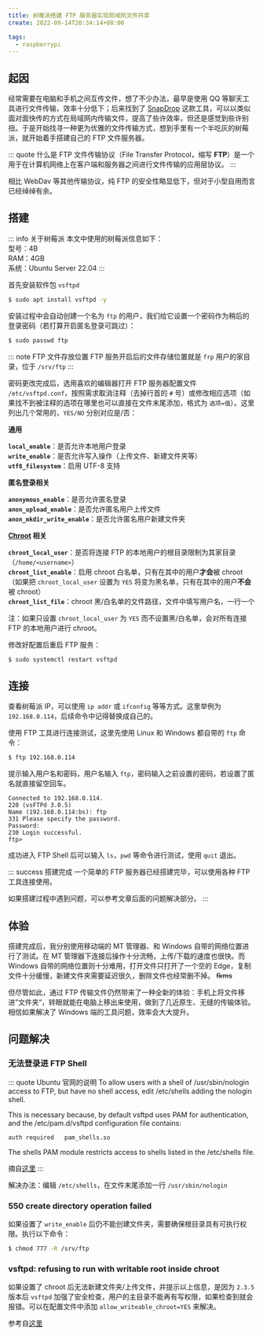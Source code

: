 ```yaml
---
title: 树莓派搭建 FTP 服务器实现局域网文件共享
create: 2022-09-14T20:34:14+08:00

tags:
  - raspberrypi
---
```


## 起因

经常需要在电脑和手机之间互传文件，想了不少办法，最早是使用 QQ
等聊天工具进行文件传输，效率十分低下；后来找到了 [SnapDrop](https://snapdrop.net/)
这款工具，可以以类似面对面快传的方式在局域网内传输文件，提高了些许效率，但还是感觉到些许别扭。于是开始找寻一种更为优雅的文件传输方式，想到手里有一个半吃灰的树莓派，就开始着手搭建自己的
FTP 文件服务器。

::: quote 什么是 FTP
文件传输协议（File Transfer Protocol，缩写 **FTP**）是一个用于在计算机网络上在客户端和服务器之间进行文件传输的应用层协议。
:::

相比 WebDav 等其他传输协议，纯 FTP 的安全性略显低下，但对于小型自用而言已经绰绰有余。

## 搭建

::: info 关于树莓派
本文中使用的树莓派信息如下：  
型号：4B  
RAM：4GB  
系统：Ubuntu Server 22.04
:::

首先安装软件包 `vsftpd`

```bash
$ sudo apt install vsftpd -y
```

安装过程中会自动创建一个名为 `ftp` 的用户，我们给它设置一个密码作为稍后的登录密码（若打算开启匿名登录可跳过）：

```bash
$ sudo passwd ftp
```

::: note FTP 文件存放位置
FTP 服务开启后的文件存储位置就是 `frp` 用户的家目录，位于 `/srv/ftp`
:::

密码更改完成后，选用喜欢的编辑器打开 FTP 服务器配置文件 `/etc/vsftpd.conf`，按照需求取消注释（去掉行首的 `#`
号）或修改相应选项（如果找不到被注释的选项在哪里也可以直接在文件末尾添加，格式为 `选项=值`）。这里列出几个常用的，`YES/NO`
分别对应是/否：

**通用**

**`local_enable`**：是否允许本地用户登录  
**`write_enable`**：是否允许写入操作（上传文件、新建文件夹等）  
**`utf8_filesystem`**：启用 UTF-8 支持

**匿名登录相关**

**`anonymous_enable`**：是否允许匿名登录  
**`anon_upload_enable`**：是否允许匿名用户上传文件  
**`anon_mkdir_write_enable`**：是否允许匿名用户新建文件夹

**[Chroot](https://zh.wikipedia.org/wiki/Chroot) 相关**

**`chroot_local_user`**：是否将连接 FTP 的本地用户的根目录限制为其家目录（`/home/<username>`）  
**`chroot_list_enable`**：启用 chroot 白名单，只有在其中的用户**才会**被 chroot（如果把 `chroot_local_user` 设置为 `YES`
将变为黑名单，只有在其中的用户**不会**被 chroot）  
**`chroot_list_file`**：chroot 黑/白名单的文件路径，文件中填写用户名，一行一个

注：如果只设置 `chroot_local_user` 为 `YES` 而不设置黑/白名单，会对所有连接 FTP 的本地用户进行 chroot。

修改好配置后重启 FTP 服务：

```bash
$ sudo systemctl restart vsftpd
```

## 连接

查看树莓派 IP，可以使用 `ip addr` 或 `ifconfig` 等等方式。这里举例为 `192.168.0.114`，后续命令中记得替换成自己的。

使用 FTP 工具进行连接测试，这里先使用 Linux 和 Windows 都自带的 `ftp` 命令：

```bash
$ ftp 192.168.0.114
```

提示输入用户名和密码，用户名输入 `ftp`，密码输入之前设置的密码，若设置了匿名就直接留空回车。

```
Connected to 192.168.0.114.
220 (vsFTPd 3.0.5)
Name (192.168.0.114:bs): ftp
331 Please specify the password.
Password:
230 Login successful.
ftp>
```

成功进入 FTP Shell 后可以输入 `ls`，`pwd` 等命令进行测试，使用 `quit` 退出。

::: success 搭建完成
一个简单的 FTP 服务器已经搭建完毕，可以使用各种 FTP 工具连接使用。

如果搭建过程中遇到问题，可以参考文章后面的问题解决部分。
:::

## 体验

搭建完成后，我分别使用移动端的 MT 管理器、和 Windows 自带的网络位置进行了测试。在 MT 管理器下连接后操作十分流畅，上传/下载的速度也很快。而
Windows 自带的网络位置则十分难用，打开文件只打开了一个空的 Edge，复制文件十分缓慢，新建文件夹需要延迟很久，删除文件也经常删不掉。
~~fkms~~

但尽管如此，通过 FTP 传输文件仍然带来了一种全新的体验：手机上将文件移进”文件夹“，转眼就能在电脑上移出来使用，做到了几近原生、无缝的传输体验。相信如果解决了
Windows 端的工具问题，效率会大大提升。

## 问题解决

### 无法登录进 FTP Shell

::: quote Ubuntu 官网的说明
To allow users with a shell of /usr/sbin/nologin access to FTP, but have no shell access, edit /etc/shells adding the
nologin shell.

This is necessary because, by default vsftpd uses PAM for authentication, and the /etc/pam.d/vsftpd configuration file
contains:

```
auth required   pam_shells.so
```

The shells PAM module restricts access to shells listed in the /etc/shells file.

摘自[这里](https://ubuntu.com/server/docs/service-ftp)
:::

解决办法：编辑 `/etc/shells`，在文件末尾添加一行 `/usr/sbin/nologin`

### 550 create directory operation failed

如果设置了 `write_enable` 后仍不能创建文件夹，需要确保根目录具有可执行权限。执行以下命令：

```bash
$ chmod 777 -R /srv/ftp
```

### vsftpd: refusing to run with writable root inside chroot

如果设置了 chroot 后无法新建文件夹/上传文件，并提示以上信息，是因为 `2.3.5` 版本后 `vsftpd`
加强了安全检查，用户的主目录不能再有写权限，如果检查到就会报错。可以在配置文件中添加 `allow_writeable_chroot=YES` 来解决。

参考自[这里](https://blog.csdn.net/bluishglc/article/details/42399439)
